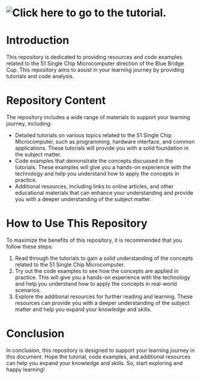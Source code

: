 # ![Click here to go to the tutorial.](https://jefine.ml/2022/06/16/%E8%93%9D%E6%A1%A5%E6%9D%AF%E5%8D%95%E7%89%87%E6%9C%BA%E6%89%8B%E5%86%8C/)
# Introduction
This repository is dedicated to providing resources and code examples related to the 51 Single Chip Microcomputer direction of the Blue Bridge Cup. 
This repository aims to assist in your learning journey by providing tutorials and code analysis.
# Repository Content
The repository includes a wide range of materials to support your learning journey, including:

- Detailed tutorials on various topics related to the 51 Single Chip Microcomputer, such as programming, hardware interface, and common applications. These tutorials will provide you with a solid foundation in the subject matter.
- Code examples that demonstrate the concepts discussed in the tutorials. These examples will give you a hands-on experience with the technology and help you understand how to apply the concepts in practice.
- Additional resources, including links to online articles, and other educational materials that can enhance your understanding and provide you with a deeper understanding of the subject matter.

# How to Use This Repository
To maximize the benefits of this repository, it is recommended that you follow these steps:

1. Read through the tutorials to gain a solid understanding of the concepts related to the 51 Single Chip Microcomputer.
2. Try out the code examples to see how the concepts are applied in practice. This will give you a hands-on experience with the technology and help you understand how to apply the concepts in real-world scenarios.
3. Explore the additional resources for further reading and learning. These resources can provide you with a deeper understanding of the subject matter and help you expand your knowledge and skills.

# Conclusion
In conclusion, this repository is designed to support your learning journey in this document. 
Hope the tutorial, code examples, and additional resources can help you expand your knowledge and skills. 
So, start exploring and happy learning!
